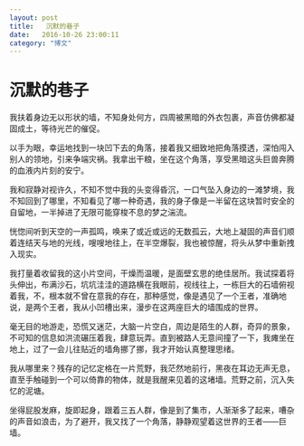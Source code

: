 ```yaml
---
layout: post
title:   沉默的巷子
date:   2016-10-26 23:00:11
category: "博文"
---
```

# 沉默的巷子



我扶着身边无以形状的墙，不知身处何方，四周被黑暗的外衣包裹，声音仿佛都凝固成土，等待光芒的催促。

以手为眼，幸运地找到一块凹下去的角落，接着我又细致地把角落摸透，深怕闯入别人的领地，引来争端灾祸。我拿出干粮，坐在这个角落，享受黑暗这头巨兽奔腾的血液内片刻的安宁。

我和寂静对视许久，不知不觉中我的头变得昏沉，一口气坠入身边的一滩梦境，我不知回到了哪里，不知看见了哪一种奇遇，我的身子像是一半留在这块暂时安全的自留地，一半掉进了无限可能穿梭不息的梦之湍流。

恍惚间听到天空的一声孤鸣，唤来了或近或远的无数孤云，大地上凝固的声音们顺着连结天与地的光线，嗖嗖地往上，在半空爆裂，我也被惊醒，将头从梦中重新拽入现实。

我打量着收留我的这小片空间，干燥而温暖，是面壁玄思的绝佳居所。我试探着将头伸出，布满沙石，坑坑洼洼的道路横在我眼前，视线往上，一栋巨大的石墙俯视着我，不，根本就不曾在意我的存在，那种感觉，像是遇见了一个王者，准确地说，是两个王者，我从小凹槽出来，漫步在这两座巨大的墙围成的世界。

毫无目的地游走，恐慌又迷茫，大脑一片空白，周边是陌生的人群，奇异的景象，不可知的信息如洪流碾压着我，肆意玩弄。直到被路人无意间撞了一下，我瘫坐在地上，过了一会儿往贴近的墙角挪了挪，我才开始认真整理思绪。

我从哪里来？残存的记忆定格在一片荒野，我茫然地前行，黑夜在耳边无声无息，直至手触碰到一个可以倚靠的物体，就是我醒来见着的这堵墙。荒野之前，沉入失忆的泥塘。

坐得屁股发麻，旋即起身，跟着三五人群，像是到了集市，人渐渐多了起来，嘈杂的声音如浪击，为了避开，我又找了一个角落，静静观望着这世界的王者——巨墙。





